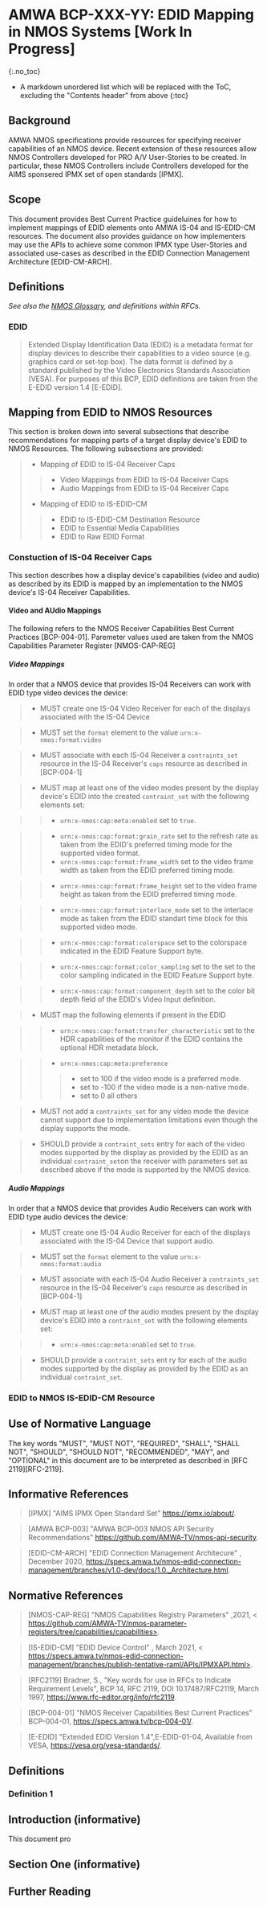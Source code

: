 # AMWA BCP-XXX-YY: EDID Mapping in NMOS Systems \[Work In Progress\]
{:.no_toc}

* A markdown unordered list which will be replaced with the ToC, excluding the "Contents header" from above
{:toc}

## Background

AMWA NMOS specifications provide resources for specifying receiver capabilities of an NMOS device.  Recent extension of these resources allow NMOS Controllers developed for PRO A/V User-Stories to be created.  In particular, these NMOS Controllers include Controllers developed for the AIMS sponsered IPMX set of open standards [IPMX]. 


## Scope

This document provides Best Current Practice guideluines for how to implement mappings of EDID elements onto AMWA IS-04 and IS-EDID-CM resources.  The document also provides guidance on how implementers may use the APIs to achieve some common IPMX type User-Stories and associated use-cases as described in the EDID Connection Management Architecture [EDID-CM-ARCH].


## Definitions


_See also the [NMOS Glossary](https://github.com/AMWA-TV/nmos/wiki/Glossary), and definitions within RFCs._

### EDID 
> Extended Display Identification Data (EDID) is a metadata format for display devices to describe their capabilities to a video source (e.g. graphics card or set-top box). The data format is defined by a standard published by the Video Electronics Standards Association (VESA).  For purposes of this BCP, EDID definitions are taken from the E-EDID version 1.4 [E-EDID].



## Mapping from EDID to NMOS Resources

This section is broken down into several subsections that describe recommendations for mapping parts of a target display device's EDID to NMOS Resources.  The following subsections are provided:

> - Mapping of EDID to IS-04 Receiver Caps 
>> - Video Mappings from EDID to IS-04 Receiver Caps
>> - Audio Mappings from EDID to IS-04 Receiver Caps
> - Mapping of EDID to IS-EDID-CM
>> - EDID to IS-EDID-CM Destination Resource
>> - EDID to Essential Media Capabilities
>> - EDID to Raw EDID Format


### Constuction of IS-04 Receiver Caps

This section describes how a display device's capabilities (video and audio) as described by its EDID is mapped by an implementation to the NMOS device's IS-04 Receiver Capabilities.  

#### Video and AUdio Mappings

The following refers to the NMOS Receiver Capabilities Best Current Practices [BCP-004-01]. Paremeter values used are taken from the NMOS Capabilities Parameter Register [NMOS-CAP-REG]

##### Video Mappings

In order that a NMOS device that provides IS-04 Receivers can work with EDID type video devices the device:

> - MUST create one IS-04 Video Receiver for each of the displays associated with the IS-04 Device

> - MUST set the `format` element to the value `urn:x-nmos:format:video`  

> - MUST associate with each IS-04 Receiver a `contraints_set` resource in the IS-04 Receiver's `caps` resource  as described in [BCP-004-1]

> - MUST map at least one of the video modes present by the display device's EDID into the created `contraint_set` with the following elements set:

>> - `urn:x-nmos:cap:meta:enabled` set to `true`.  

>> - `urn:x-nmos:cap:format:grain_rate` set to the refresh rate as taken from the EDID's preferred timing mode for the supported video format. 
>> - `urn:x-nmos:cap:format:frame_width` set to the video frame width as taken from the EDID preferred timing mode.

>> - `urn:x-nmos:cap:format:frame_height` set to the video frame height as taken from the EDID preferred timing mode.

>> - `urn:x-nmos:cap:format:interlace_mode` set to the interlace mode as taken from the EDID standart time block for this supported video mode.

>> - `urn:x-nmos:cap:format:colorspace` set to the colorspace indicated in the EDID Feature Support byte.

>> - `urn:x-nmos:cap:format:color_sampling` set to the set to the color sampling indicated in the EDID Feature Support byte.

>> - `urn:x-nmos:cap:format:component_depth` set to the color bit depth field of the EDID's Video Input definition.

> - MUST map the following elements if present in the EDID

>> - `urn:x-nmos:cap:format:transfer_characteristic` set to the HDR capabilities of the monitor if the EDID contains the optional HDR metadata block.

>> - `urn:x-nmos:cap:meta:preference` 
>>> - set to 100 if the video mode is a preferred mode.  
>>> - set to -100 if the video mode is a non-native mode.  
>>> - set to 0 all others  

> - MUST not add a `contraints_set` for any video mode the device cannot support due to implementation limitations even though the display supports the mode.

> - SHOULD provide a `contraint_sets` entry for each of the video modes supported by the display as provided by the EDID as an individual `contraint_set`on the receiver with parameters set as described above if the mode is supported by the NMOS device.


##### Audio Mappings

In order that a NMOS device that provides Audio Receivers can work with EDID type audio devices the device:

> - MUST create one IS-04 Audio Receiver for each of the displays associated with the IS-04 Device that support audio.

> - MUST set the `format` element to the value `urn:x-nmos:format:audio`  

> - MUST associate with each IS-04 Audio Receiver a `contraints_set` resource in the IS-04 Receiver's `caps` resource  as described in [BCP-004-1]

> - MUST map at least one of the audio modes present by the display device's EDID into a `contraint_set` with the following elements set:

>> - `urn:x-nmos:cap:meta:enabled` set to `true`.  


> - SHOULD provide a `contraint_sets` ent
ry for each of the audio modes supported by the display as provided by the EDID as an individual `contraint_set`.


### EDID to NMOS IS-EDID-CM Resource



## Use of Normative Language

The key words "MUST", "MUST NOT", "REQUIRED", "SHALL", "SHALL NOT", "SHOULD", "SHOULD NOT", "RECOMMENDED", "MAY", and "OPTIONAL" in this document are to be interpreted as described in [RFC 2119][RFC-2119].


## Informative References

> [IPMX]  "AIMS IPMX Open Standard Set"
              <https://ipmx.io/about/>.


> [AMWA BCP-003]  "AMWA BCP-003 NMOS API Security Recommendations"
              <https://github.com/AMWA-TV/nmos-api-security>.


> [EDID-CM-ARCH]  "EDID Connection Management Architecure"
              , December 2020,
              <https://specs.amwa.tv/nmos-edid-connection-management/branches/v1.0-dev/docs/1.0._Architecture.html>.

             
## Normative References


> [NMOS-CAP-REG]  "NMOS Capabilities Registry Parameters"
              ,2021,
              < https://github.com/AMWA-TV/nmos-parameter-registers/tree/capabilities/capabilities>.


> [IS-EDID-CM]  "EDID Device Control"
              , March 2021,
              < https://specs.amwa.tv/nmos-edid-connection-management/branches/publish-tentative-raml/APIs/IPMXAPI.html>.


>  [RFC2119]  Bradner, S., "Key words for use in RFCs to Indicate Requirement Levels", BCP 14, RFC 2119,
              DOI 10.17487/RFC2119, March 1997,
              <https://www.rfc-editor.org/info/rfc2119>.


>  [BCP-004-01] "NMOS Receiver Capabilities Best Current Practices"  BCP-004-01,
              <https://specs.amwa.tv/bcp-004-01/>.


>  [E-EDID] "Extended EDID Version 1.4",E-EDID-01-04, Available from VESA,
              <https://vesa.org/vesa-standards/>.


## Definitions

### Definition 1

## Introduction (informative)

This document pro

## Section One (informative)

## Further Reading
